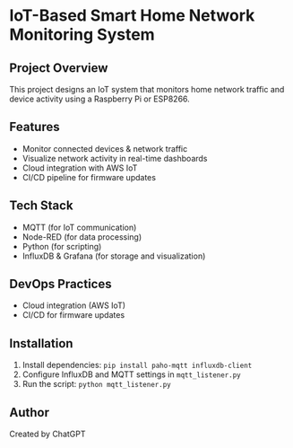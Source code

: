 # IoT-Based Smart Home Network Monitoring System

## Project Overview
This project designs an IoT system that monitors home network traffic and device activity using a Raspberry Pi or ESP8266.

## Features
- Monitor connected devices & network traffic
- Visualize network activity in real-time dashboards
- Cloud integration with AWS IoT
- CI/CD pipeline for firmware updates

## Tech Stack
- MQTT (for IoT communication)
- Node-RED (for data processing)
- Python (for scripting)
- InfluxDB & Grafana (for storage and visualization)

## DevOps Practices
- Cloud integration (AWS IoT)
- CI/CD for firmware updates

## Installation
1. Install dependencies: `pip install paho-mqtt influxdb-client`
2. Configure InfluxDB and MQTT settings in `mqtt_listener.py`
3. Run the script: `python mqtt_listener.py`

## Author
Created by ChatGPT
